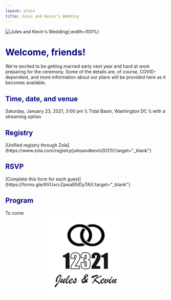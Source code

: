 ```yaml
---
layout: plain
title: Jules and Kevin's Wedding
---
```


![Jules and Kevin's Wedding](flyer-landscape.png){:width=100%}

<h1><font color=navy> Welcome, friends! </font></h1>

We're excited to be getting married early next year and hard at work preparing for the ceremony. Some of the details are, of course, COVID-dependent, and more information about our plans will be provided here as it becomes available.

<h2><font color=navy> Time, date, and venue </font></h2>
Saturday, January 23, 2021, 3:00 pm \\
Tidal Basin, Washington DC \\
with a streaming option

<h2><font color=navy> Registry </font></h2>
[Unified registry through Zola](https://www.zola.com/registry/julesandkevin2021){:target="_blank"}

<h2><font color=navy> RSVP </font></h2>
[Complete this form for each guest](https://forms.gle/6VUxccZpwa85tDyTA){:target="_blank"}

<h2><font color=navy> Program </font></h2>
To come

<center>
<img src="date-logo.png" width="250"/>
</center>
